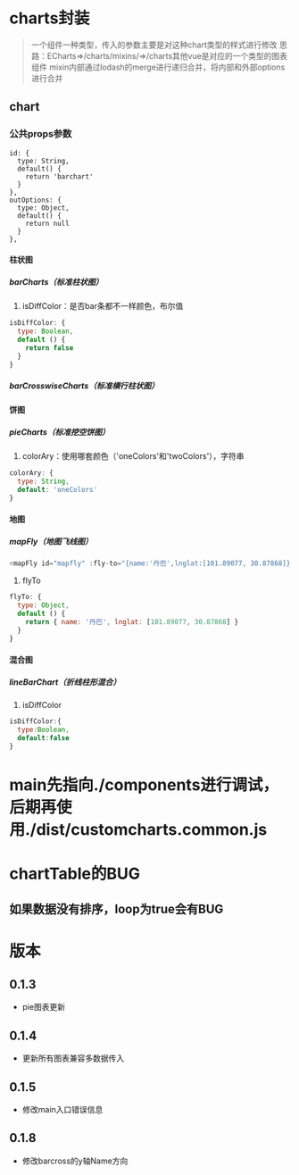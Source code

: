 # charts封装
> 一个组件一种类型，传入的参数主要是对这种chart类型的样式进行修改
> 思路：ECharts=>/charts/mixins/=>/charts其他vue是对应的一个类型的图表组件
> mixin内部通过lodash的merge进行递归合并，将内部和外部options进行合并

## chart
### 公共props参数
```javscript
id: {
  type: String,
  default() {
    return 'barchart'
  }
},
outOptions: {
  type: Object,
  default() {
    return null
  }
},
```
#### 柱状图
##### barCharts（标准柱状图）
1. isDiffColor：是否bar条都不一样颜色，布尔值
```javascript
isDiffColor: {
  type: Boolean,
  default () {
    return false
  }
}
```
##### barCrosswiseCharts（标准横行柱状图）
#### 饼图
##### pieCharts（标准挖空饼图）
1. colorAry：使用哪套颜色（'oneColors'和'twoColors'），字符串
```javascript
colorAry: {
  type: String,
  default: 'oneColors'
}
```
#### 地图
##### mapFly（地图飞线图）
```javascript
<mapFly id="mapfly" :fly-to="{name:'丹巴',lnglat:[101.89077, 30.87868]}" />
```
1. flyTo
```javascript
flyTo: {
  type: Object,
  default () {
    return { name: '丹巴', lnglat: [101.89077, 30.87868] }
  }
}
```
#### 混合图
##### lineBarChart（折线柱形混合）
1. isDiffColor
```javascript
isDiffColor:{
  type:Boolean,
  default:false
}
```

# main先指向./components进行调试，后期再使用./dist/customcharts.common.js

# chartTable的BUG
## 如果数据没有排序，loop为true会有BUG

# 版本
## 0.1.3
- pie图表更新
## 0.1.4
- 更新所有图表兼容多数据传入
## 0.1.5
- 修改main入口错误信息
## 0.1.8
- 修改barcross的y轴Name方向